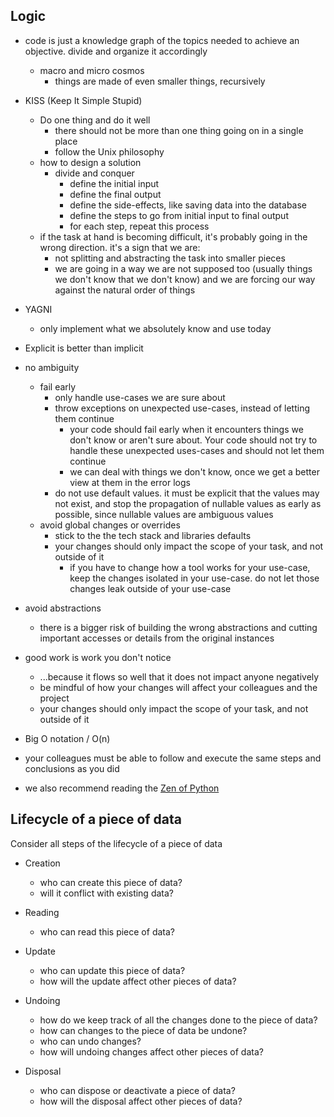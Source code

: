 ## Logic

- code is just a knowledge graph of the topics needed to achieve an objective. divide and organize it accordingly
  - macro and micro cosmos
    - things are made of even smaller things, recursively

- KISS (Keep It Simple Stupid)
  - Do one thing and do it well
    - there should not be more than one thing going on in a single place
    - follow the Unix philosophy
  - how to design a solution
    - divide and conquer
      - define the initial input
      - define the final output
      - define the side-effects, like saving data into the database
      - define the steps to go from initial input to final output
      - for each step, repeat this process
  - if the task at hand is becoming difficult, it's probably going in the wrong direction. it's a sign that we are:
    - not splitting and abstracting the task into smaller pieces
    - we are going in a way we are not supposed too (usually things we don't know that we don't know) and we are forcing our way against the natural order of things

- YAGNI
  - only implement what we absolutely know and use today

- Explicit is better than implicit

- no ambiguity
  - fail early
    - only handle use-cases we are sure about
    - throw exceptions on unexpected use-cases, instead of letting them continue
      - your code should fail early when it encounters things we don't know or aren't sure about. Your code should not try to handle these unexpected uses-cases and should not let them continue
      - we can deal with things we don't know, once we get a better view at them in the error logs
    - do not use default values. it must be explicit that the values may not exist, and stop the propagation of nullable values as early as possible, since nullable values are ambiguous values
  - avoid global changes or overrides
    - stick to the the tech stack and libraries defaults
    - your changes should only impact the scope of your task, and not outside of it
      - if you have to change how a tool works for your use-case, keep the changes isolated in your use-case. do not let those changes leak outside of your use-case

- avoid abstractions
  - there is a bigger risk of building the wrong abstractions and cutting important accesses or details from the original instances

- good work is work you don't notice
  - ...because it flows so well that it does not impact anyone negatively
  - be mindful of how your changes will affect your colleagues and the project
  - your changes should only impact the scope of your task, and not outside of it

- Big O notation / O(n)

- your colleagues must be able to follow and execute the same steps and conclusions as you did

- we also recommend reading the [Zen of Python](https://peps.python.org/pep-0020/)

## Lifecycle of a piece of data

Consider all steps of the lifecycle of a piece of data

- Creation

  - who can create this piece of data?
  - will it conflict with existing data?

- Reading

  - who can read this piece of data?

- Update

  - who can update this piece of data?
  - how will the update affect other pieces of data?

- Undoing

  - how do we keep track of all the changes done to the piece of data?
  - how can changes to the piece of data be undone?
  - who can undo changes?
  - how will undoing changes affect other pieces of data?

- Disposal
  - who can dispose or deactivate a piece of data?
  - how will the disposal affect other pieces of data?
